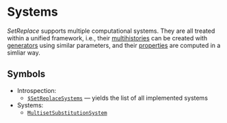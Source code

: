 # Systems

*SetReplace* supports multiple computational systems. They are all treated within a unified framework, i.e., their
[multihistories](/Documentation/Types/Multihistory/README.md) can be created with
[generators](/Documentation/Generators/README.md) using similar parameters, and their
[properties](/Documentation/Properties/README.md) are computed in a simliar way.

## Symbols

* Introspection:
  * [`$SetReplaceSystems`]($SetReplaceSystems.md) &mdash; yields the list of all implemented systems
* Systems:
  * [`MultisetSubstitutionSystem`](MultisetSubstitutionSystem.md)
